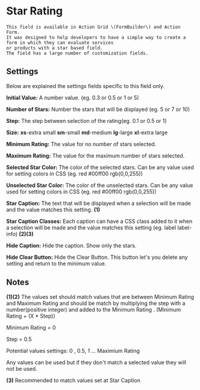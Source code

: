 # Star Rating

```code
This field is available in Action Grid \(FormBuilder\) and Action Form.
It was designed to help developers to have a simple way to create a form in which they can evaluate services 
or products with a star based field.
The field has a large number of customization fields.
```

## Settings

Below are explained the settings fields specific to this field only.

**Initial Value:** A number value. \(eg. 0.3 or 0.5 or 1 or 5\)

**Number of Stars:** Number the stars that will be displayed \(eg. 5 or 7 or 10\)

**Step:** The step between selection of the rating\(eg. 0.1 or 0.5 or 1\)

**Size:** **xs**-extra small **sm**-small **md**-medium **lg**-large **xl**-extra large

**Minimum Rating:** The value for no number of stars selected.

**Maximum Rating:** The value for the maximum number of stars selected.

**Selected Star Color:** The color of the selected stars. Can be any value used for setting colors in CSS \(eg. red \#00ff00 rgb\(0,0,255\)\)

**Unselected Star Color:** The color of the unselected stars. Can be any value used for setting colors in CSS \(eg. red \#00ff00 rgb\(0,0,255\)\)

**Star Caption:** The text that will be displayed when a selection will be made and the value matches this setting. **\(1\)**

**Star Caption Classes:** Each caption can have a CSS class added to it when a selection will be made and the value matches this setting \(eg. label label-info\) **\(2\)\(3\)**

**Hide Caption:** Hide the caption. Show only the stars.

**Hide Clear Button:** Hide the Clear Button. This button let's you delete any setting and return to the minimum value.

## Notes

**\(1\)\(2\)** The values set should match values that are between Minimum Rating and Maximum Rating and should be match by multiplying the step with a number\(positive integer\) and added to the Minimum Rating . \(Minimum Rating + \(X \* Step\)\)

Minimum Rating = 0

Step = 0.5

Potential values settings: 0 , 0.5, 1 ... Maximium Rating

Any values can be used but if they don't match a selected value they will not be used.

**\(3\)** Recommended to match values set at Star Caption
